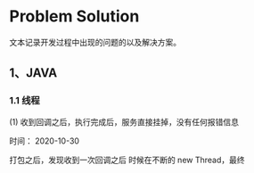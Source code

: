 # Problem Solution

文本记录开发过程中出现的问题的以及解决方案。



## 1、JAVA

### 1.1 线程

(1) 收到回调之后，执行完成后，服务直接挂掉，没有任何报错信息

时间： 2020-10-30

打包之后，发现收到一次回调之后 时候在不断的 new Thread，最终 

